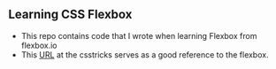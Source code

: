 ## Learning CSS Flexbox
* This repo contains code that I wrote when learning Flexbox from flexbox.io
* This [URL](https://css-tricks.com/snippets/css/a-guide-to-flexbox/) at the csstricks serves as a good reference to the flexbox.

